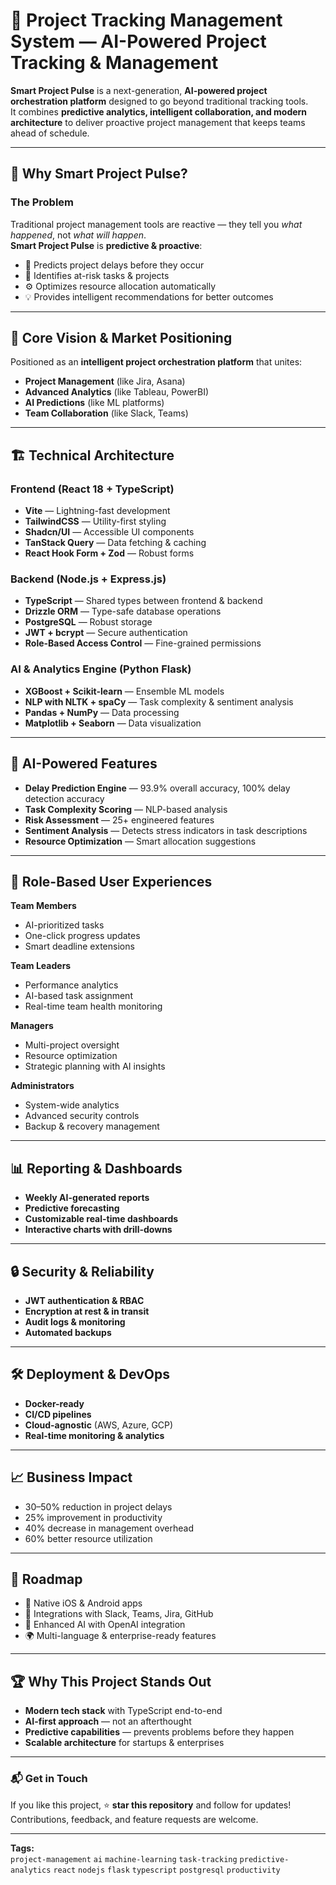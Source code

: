 # 🚀 Project Tracking Management System — AI-Powered Project Tracking & Management

**Smart Project Pulse** is a next-generation, **AI-powered project orchestration platform** designed to go beyond traditional tracking tools.  
It combines **predictive analytics, intelligent collaboration, and modern architecture** to deliver proactive project management that keeps teams ahead of schedule.

---

## 🌟 Why Smart Project Pulse?

### **The Problem**
Traditional project management tools are reactive — they tell you *what happened*, not *what will happen*.  
**Smart Project Pulse** is **predictive & proactive**:
- 🔮 Predicts project delays before they occur
- 🚨 Identifies at-risk tasks & projects
- ⚙️ Optimizes resource allocation automatically
- 💡 Provides intelligent recommendations for better outcomes

---

## 🎯 Core Vision & Market Positioning
Positioned as an **intelligent project orchestration platform** that unites:
- **Project Management** (like Jira, Asana)
- **Advanced Analytics** (like Tableau, PowerBI)
- **AI Predictions** (like ML platforms)
- **Team Collaboration** (like Slack, Teams)

---

## 🏗️ Technical Architecture

### **Frontend (React 18 + TypeScript)**
- **Vite** — Lightning-fast development
- **TailwindCSS** — Utility-first styling
- **Shadcn/UI** — Accessible UI components
- **TanStack Query** — Data fetching & caching
- **React Hook Form + Zod** — Robust forms

### **Backend (Node.js + Express.js)**
- **TypeScript** — Shared types between frontend & backend
- **Drizzle ORM** — Type-safe database operations
- **PostgreSQL** — Robust storage
- **JWT + bcrypt** — Secure authentication
- **Role-Based Access Control** — Fine-grained permissions

### **AI & Analytics Engine (Python Flask)**
- **XGBoost + Scikit-learn** — Ensemble ML models
- **NLP with NLTK + spaCy** — Task complexity & sentiment analysis
- **Pandas + NumPy** — Data processing
- **Matplotlib + Seaborn** — Data visualization

---

## 🤖 AI-Powered Features

- **Delay Prediction Engine** — 93.9% overall accuracy, 100% delay detection accuracy
- **Task Complexity Scoring** — NLP-based analysis
- **Risk Assessment** — 25+ engineered features
- **Sentiment Analysis** — Detects stress indicators in task descriptions
- **Resource Optimization** — Smart allocation suggestions

---

## 👥 Role-Based User Experiences

**Team Members**
- AI-prioritized tasks
- One-click progress updates
- Smart deadline extensions

**Team Leaders**
- Performance analytics
- AI-based task assignment
- Real-time team health monitoring

**Managers**
- Multi-project oversight
- Resource optimization
- Strategic planning with AI insights

**Administrators**
- System-wide analytics
- Advanced security controls
- Backup & recovery management

---

## 📊 Reporting & Dashboards
- **Weekly AI-generated reports**
- **Predictive forecasting**
- **Customizable real-time dashboards**
- **Interactive charts with drill-downs**

---

## 🔒 Security & Reliability
- **JWT authentication & RBAC**
- **Encryption at rest & in transit**
- **Audit logs & monitoring**
- **Automated backups**

---

## 🛠️ Deployment & DevOps
- **Docker-ready**
- **CI/CD pipelines**
- **Cloud-agnostic** (AWS, Azure, GCP)
- **Real-time monitoring & analytics**

---

## 📈 Business Impact
- 30–50% reduction in project delays
- 25% improvement in productivity
- 40% decrease in management overhead
- 60% better resource utilization

---

## 🔮 Roadmap
- 📱 Native iOS & Android apps
- 🔗 Integrations with Slack, Teams, Jira, GitHub
- 🤖 Enhanced AI with OpenAI integration
- 🌍 Multi-language & enterprise-ready features

---

## 🏆 Why This Project Stands Out
- **Modern tech stack** with TypeScript end-to-end
- **AI-first approach** — not an afterthought
- **Predictive capabilities** — prevents problems before they happen
- **Scalable architecture** for startups & enterprises

---

### 📬 Get in Touch
If you like this project, ⭐ **star this repository** and follow for updates!  
Contributions, feedback, and feature requests are welcome.

---

**Tags:**  
`project-management` `ai` `machine-learning` `task-tracking` `predictive-analytics` `react` `nodejs` `flask` `typescript` `postgresql` `productivity`



